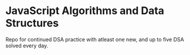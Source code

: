 # JavaScript Algorithms and Data Structures
 Repo for continued DSA practice with atleast one new, and up to five DSA solved every day.
